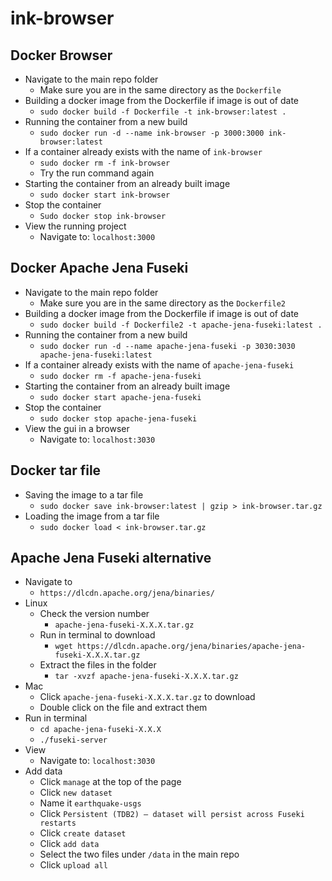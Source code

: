 # ink-browser

## Docker Browser
- Navigate to the main repo folder
    - Make sure you are in the same directory as the `Dockerfile`
- Building a docker image from the Dockerfile if image is out of date
    - `sudo docker build -f Dockerfile -t ink-browser:latest .`
- Running the container from a new build
    - `sudo docker run -d --name ink-browser -p 3000:3000 ink-browser:latest`
- If a container already exists with the name of `ink-browser`
    - `sudo docker rm -f ink-browser`
    - Try the run command again
- Starting the container from an already built image
    - `sudo docker start ink-browser`
- Stop the container
    - `Sudo docker stop ink-browser`
- View the running project
    - Navigate to: `localhost:3000`

## Docker Apache Jena Fuseki
- Navigate to the main repo folder
    - Make sure you are in the same directory as the `Dockerfile2`
- Building a docker image from the Dockerfile if image is out of date
    - `sudo docker build -f Dockerfile2 -t apache-jena-fuseki:latest .`
- Running the container from a new build
    - `sudo docker run -d --name apache-jena-fuseki -p 3030:3030 apache-jena-fuseki:latest`
- If a container already exists with the name of `apache-jena-fuseki`
    - `sudo docker rm -f apache-jena-fuseki`
- Starting the container from an already built image
    - `sudo docker start apache-jena-fuseki`
- Stop the container
    - `sudo docker stop apache-jena-fuseki`
- View the gui in a browser
    - Navigate to: `localhost:3030`

## Docker tar file
- Saving the image to a tar file
    - `sudo docker save ink-browser:latest | gzip > ink-browser.tar.gz`
- Loading the image from a tar file
    - `sudo docker load < ink-browser.tar.gz`

## Apache Jena Fuseki alternative
- Navigate to
    - `https://dlcdn.apache.org/jena/binaries/`
- Linux
    - Check the version number
        - `apache-jena-fuseki-X.X.X.tar.gz`
    - Run in terminal to download
        - `wget https://dlcdn.apache.org/jena/binaries/apache-jena-fuseki-X.X.X.tar.gz`
    - Extract the files in the folder
        - `tar -xvzf apache-jena-fuseki-X.X.X.tar.gz`
- Mac
    - Click `apache-jena-fuseki-X.X.X.tar.gz` to download
    - Double click on the file and extract them
- Run in terminal
    - `cd apache-jena-fuseki-X.X.X`
    - `./fuseki-server`
- View
    - Navigate to: `localhost:3030`
- Add data
    - Click `manage` at the top of the page
    - Click `new dataset`
    - Name it `earthquake-usgs`
    - Click `Persistent (TDB2) – dataset will persist across Fuseki restarts`
    - Click `create dataset`
    - Click `add data`
    - Select the two files under `/data` in the main repo
    - Click `upload all`
